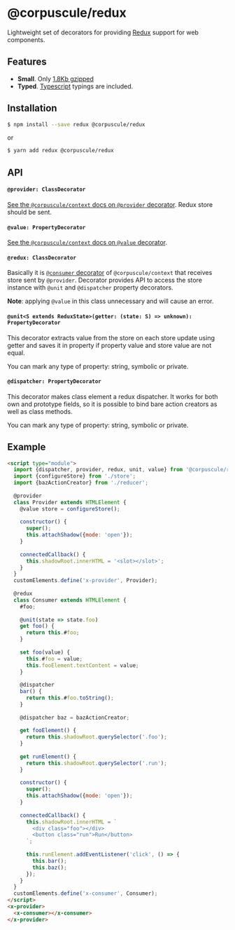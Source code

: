 # @corpuscule/redux
Lightweight set of decorators for providing [Redux](https://redux.js.org/) support for web
components. 

## Features
* **Small**. Only [1.8Kb gzipped](https://bundlephobia.com/result?p=@corpuscule/redux@0.6.1)
* **Typed**. [Typescript](http://www.typescriptlang.org/) typings are included.

## Installation
```bash
$ npm install --save redux @corpuscule/redux
``` 
or
```bash
$ yarn add redux @corpuscule/redux
```

## API
#### `@provider: ClassDecorator`
[See the `@corpuscule/context` docs on `@provider` decorator](../context/README.md#provider-classdecorator).
Redux store should be sent.

#### `@value: PropertyDecorator`
[See the `@corpuscule/context` docs on `@value` decorator](../context/README.md#value-propertydecorator).

#### `@redux: ClassDecorator`
Basically it is [`@consumer` decorator](../context/README.md#consumer-classdecorator) of
`@corpuscule/context` that receives store sent by `@provider`. Decorator provides API to access the
store instance with `@unit` and `@dispatcher` property decorators.

**Note**: applying `@value` in this class unnecessary and will cause an error.

#### `@unit<S extends ReduxState>(getter: (state: S) => unknown): PropertyDecorator`
This decorator extracts value from the store on each store update using getter and saves it in
property if property value and store value are not equal.

You can mark any type of property: string, symbolic or private.

#### `@dispatcher: PropertyDecorator`
This decorator makes class element a redux dispatcher. It works for both own and prototype
fields, so it is possible to bind bare action creators as well as class methods.

You can mark any type of property: string, symbolic or private.

## Example
```html
<script type="module">
  import {dispatcher, provider, redux, unit, value} from '@corpuscule/redux';
  import {configureStore} from './store';
  import {bazActionCreator} from './reducer';
  
  @provider
  class Provider extends HTMLElement {
    @value store = configureStore();
    
    constructor() {
      super();
      this.attachShadow({mode: 'open'});
    }
    
    connectedCallback() {
      this.shadowRoot.innerHTML = '<slot></slot>';
    }
  }
  customElements.define('x-provider', Provider);
  
  @redux
  class Consumer extends HTMLElement {
    #foo;
    
    @unit(state => state.foo) 
    get foo() {
      return this.#foo; 
    }
    
    set foo(value) {
      this.#foo = value;
      this.fooElement.textContent = value;
    }
    
    @dispatcher
    bar() {
      return this.#foo.toString();
    }
    
    @dispatcher baz = bazActionCreator;
   
    get fooElement() {
      return this.shadowRoot.querySelector('.foo');
    }
    
    get runElement() {
      return this.shadowRoot.querySelector('.run');
    }
    
    constructor() {
      super();
      this.attachShadow({mode: 'open'});
    }
    
    connectedCallback() {
      this.shadowRoot.innerHTML = `
        <div class="foo"></div>
        <button class="run">Run</button>
      `;
      
      this.runElement.addEventListener('click', () => {
        this.bar();
        this.baz();
      });
    }
  }
  customElements.define('x-consumer', Consumer);
</script>
<x-provider>
  <x-consumer></x-consumer>
</x-provider>
```
